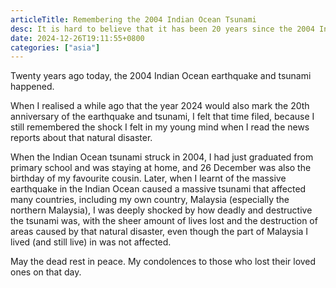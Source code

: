 ```yaml
---
articleTitle: Remembering the 2004 Indian Ocean Tsunami
desc: It is hard to believe that it has been 20 years since the 2004 Indian Ocean tsunami happened.
date: 2024-12-26T19:11:55+0800
categories: ["asia"]
---
```


Twenty years ago today, the 2004 Indian Ocean earthquake and tsunami happened.

When I realised a while ago that the year 2024 would also mark the 20th anniversary of the earthquake and tsunami, I felt that time filed, because I still remembered the shock I felt in my young mind when I read the news reports about that natural disaster.

When the Indian Ocean tsunami struck in 2004, I had just graduated from primary school and was staying at home, and 26 December was also the birthday of my favourite cousin. Later, when I learnt of the massive earthquake in the Indian Ocean caused a massive tsunami that affected many countries, including my own country, Malaysia (especially the northern Malaysia), I was deeply shocked by how deadly and destructive the tsunami was, with the sheer amount of lives lost and the destruction of areas caused by that natural disaster, even though the part of Malaysia I lived (and still live) in was not affected.

May the dead rest in peace. My condolences to those who lost their loved ones on that day.